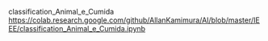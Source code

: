 classification_Animal_e_Cumida
https://colab.research.google.com/github/AllanKamimura/AI/blob/master/IEEE/classification_Animal_e_Cumida.ipynb
